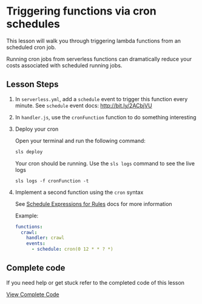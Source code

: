 # Triggering functions via cron schedules

This lesson will walk you through triggering lambda functions from an scheduled cron job.

Running cron jobs from serverless functions can dramatically reduce your costs associated with scheduled running jobs.

## Lesson Steps

1. In `serverless.yml`, add a `schedule` event to trigger this function every minute. See `schedule` event docs: http://bit.ly/2ACbjVU

2. In `handler.js`, use the `cronFunction` function to do something interesting

3. Deploy your cron

    Open your terminal and run the following command:

    ```bash
    sls deploy
    ```

    Your cron should be running. Use the `sls logs` command to see the live logs

    ```
    sls logs -f cronFunction -t
    ```

4. Implement a second function using the `cron` syntax

    See [Schedule Expressions for Rules](http://docs.aws.amazon.com/AmazonCloudWatch/latest/events/ScheduledEvents.html) docs for more information

    Example:

    ```yml
    functions:
      crawl:
        handler: crawl
        events:
          - schedule: cron(0 12 * * ? *)
    ```




## Complete code

If you need help or get stuck refer to the completed code of this lesson

[View Complete Code](https://github.com/DavidWells/serverless-workshop/tree/master/lessons-code-complete/events/schedule)
